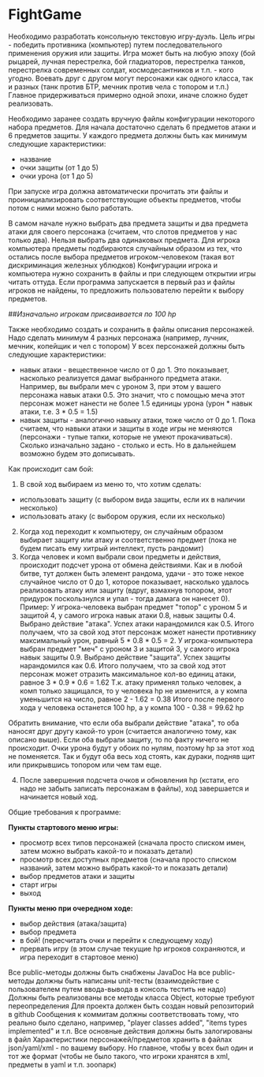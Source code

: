 # FightGame
Необходимо разработать консольную текстовую игру-дуэль.
Цель игры - победить противника (компьютер) путем последовательного применения оружия или защиты.
Игра может быть на любую эпоху (бой рыцарей, лучная перестрелка, бой гладиаторов, перестрелка танков, перестрелка современных солдат, космодесантников и т.п. - кого угодно. Воевать друг с другом могут персонажи как одного класса, так и разных (танк против БТР, мечник против чела с топором и т.п.) Главное придерживаться примерно одной эпохи, иначе сложно будет реализовать.

Необходимо заранее создать вручную файлы конфигурации некоторого набора предметов. Для начала достаточно сделать 6 предметов атаки и 6 предметов защиты.
У каждого предмета должны быть как минимум следующие характеристики:
- название
- очки защиты (от 1 до 5)
- очки урона (от 1 до 5)

При запуске игра должна автоматически прочитать эти файлы и проинициализировать соответствующие объекты предметов, чтобы потом с ними можно было работать.

В самом начале нужно выбрать два предмета защиты и два предмета атаки для своего персонажа (считаем, что слотов предметов у нас только два). Нельзя выбрать два одинаковых предмета.
Для игрока компьютера предметы подбираются случайным образом из тех, что остались после выбора предметов игроком-человеком (такая вот дискриминация железных ублюдков)
Конфигурации игрока и компьютера нужно сохранить в файлы и при следующем открытии игры читать оттуда. Если программа запускается в первый раз и файлы игроков не найдены, то предложить пользователю перейти к выбору предметов.

##*Изначально игрокам присваивается по 100 hp*

Также необходимо создать и сохранить в файлы описания персонажей. Надо сделать минимум 4 разных персонажа (например, лучник, мечник, копейщик и чел с топором)
У всех персонажей должны быть следующие характеристики:
- навык атаки - вещественное число от 0 до 1. Это показывает, насколько реализуется дамаг выбранного предмета атаки. Например, вы выбрали меч с уроном 3, при этом у вашего персонажа навык атаки 0.5. Это значит, что с помощью меча этот персонаж может нанести не более 1.5 единицы урона (урон * навык атаки, т.е. 3 * 0.5 = 1.5)
- навык защиты - аналогично навыку атаки, тоже число от 0 до 1.
Пока считаем, что навыки атаки и защиты в ходе игры не меняются (персонажи - тупые тапки, которые не умеют прокачиваться). Сколько изначально задано - столько и есть. Но в дальнейшем возможно будем это дописывать.

Как происходит сам бой:

1. В свой ход выбираем из меню то, что хотим сделать:
- использовать защиту (с выбором вида защиты, если их в наличии несколько)
- использовать атаку (с выбором оружия, если их несколько)
2. Когда ход переходит к компьютеру, он случайным образом выбирает защиту или атаку и соответственно предмет (пока не будем писать ему хитрый интеллект, пусть рандомит)
3. Когда человек и комп выбрали свои предметы и действия, происходит подсчет урона от обмена действиями. Как и в любой битве, тут должен быть элемент рандома, удачи - это тоже некое случайное число от 0 до 1, которое показывает, насколько удалось реализовать атаку или защиту (вдруг, взмахнув топором, этот придурок поскользнулся и упал - тогда дамага он нанесет 0).
Пример:
У игрока-человека выбран предмет "топор" с уроном 5 и защитой 4, у самого игрока навык атаки 0.8, навык защиты 0.4. Выбрано действие "атака". Успех атаки нарандомился как 0.5. Итого получаем, что за свой ход этот персонаж может нанести противнику максимальный урон, равный 5 * 0.8 * 0.5 = 2. 
У игрока-компьютера выбран предмет "меч" с уроном 3 и защитой 3, у самого игрока навык защиты 0.9. Выбрано действие "защита". Успех защиты нарандомился как 0.6. Итого получаем, что за свой ход этот персонаж может отразить максимальное кол-во единиц атаки, равное 3 * 0.9 * 0.6 = 1.62
Т.к. атаку применял только человек, а комп только защищался, то у человека hp не изменится, а у компа уменьшится на число, равное 2 - 1.62 = 0.38
Итого после первого хода у человека останется 100 hp, а у компа 100 - 0.38 = 99.62 hp

Обратить внимание, что если оба выбрали действие "атака", то оба наносят друг другу какой-то урон (считается аналогично тому, как описано выше).
Если оба выбрали защиту, то по факту ничего не происходит. Очки урона будут у обоих по нулям, поэтому hp за этот ход не поменяется. Так и будут оба весь ход стоять, как дураки, подняв щит или прикрывшись топором или чем там еще.

4. После завершения подсчета очков и обновления hp (кстати, его надо не забыть записать персонажам в файлы), ход завершается и начинается новый ход.

Общие требования к программе:

**Пункты стартового меню игры:**
- просмотр всех типов персонажей (сначала просто списком имен, затем можно выбрать какой-то и показать детали)
- просмотр всех доступных предметов (сначала просто списком названий, затем можно выбрать какой-то и показать детали)
- выбор предметов атаки и защиты
- старт игры
- выход

**Пункты меню при очередном ходе:**
- выбор действия (атака/защита)
- выбор предмета
- в бой! (пересчитать очки и перейти к следующему ходу)
- прервать игру (в этом случае текущие hp игроков сохраняются, и игра переходит в стартовое меню)

Все public-методы должны быть снабжены JavaDoc
На все public-методы должны быть написаны unit-тесты (взаимодействие с пользователем путем ввода-вывода в консоль тестить не надо)
Должны быть реализованы все методы класса Object, которые требуют переопределения
Для проекта должен быть создан новый репозиторий в github
Сообщения к коммитам должны соответствовать тому, что реально было сделано, например, "player classes added", "items types implemented" и т.п.
Все основные действия должны быть залогированы в файл
Характеристики персонажей/предметов хранить в файлах json/yaml/xml - по вашему выбору. Но главное, чтобы у всех был один и тот же формат (чтобы не было такого, что игроки хранятся в xml, предметы в yaml и т.п. зоопарк)
